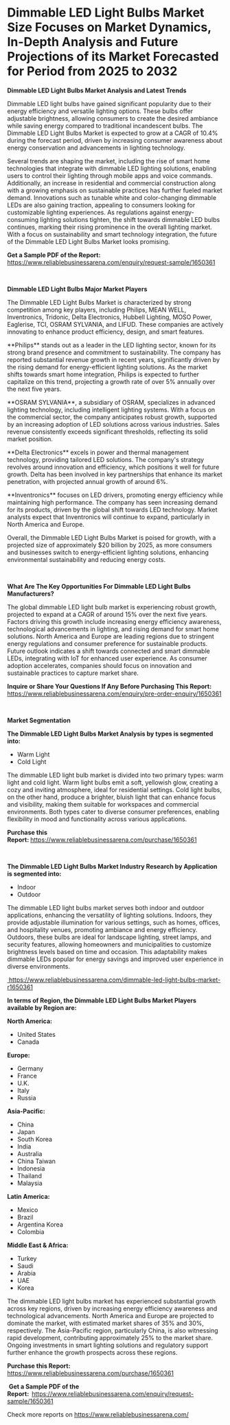 <p><h1>Dimmable LED Light Bulbs Market Size Focuses on Market Dynamics, In-Depth Analysis and Future Projections of its Market Forecasted for Period from 2025 to 2032</h1></p><p><strong>Dimmable LED Light Bulbs Market Analysis and Latest Trends</strong></p>
<p><p>Dimmable LED light bulbs have gained significant popularity due to their energy efficiency and versatile lighting options. These bulbs offer adjustable brightness, allowing consumers to create the desired ambiance while saving energy compared to traditional incandescent bulbs. The Dimmable LED Light Bulbs Market is expected to grow at a CAGR of 10.4% during the forecast period, driven by increasing consumer awareness about energy conservation and advancements in lighting technology.</p><p>Several trends are shaping the market, including the rise of smart home technologies that integrate with dimmable LED lighting solutions, enabling users to control their lighting through mobile apps and voice commands. Additionally, an increase in residential and commercial construction along with a growing emphasis on sustainable practices has further fueled market demand. Innovations such as tunable white and color-changing dimmable LEDs are also gaining traction, appealing to consumers looking for customizable lighting experiences. As regulations against energy-consuming lighting solutions tighten, the shift towards dimmable LED bulbs continues, marking their rising prominence in the overall lighting market. With a focus on sustainability and smart technology integration, the future of the Dimmable LED Light Bulbs Market looks promising.</p></p>
<p><strong>Get a Sample PDF of the Report:&nbsp;</strong> <a href="https://www.reliablebusinessarena.com/enquiry/request-sample/1650361?utm_campaign=2146&utm_medium=2&utm_source=Github&utm_content=ia&utm_term=04042025&utm_id=dimmable-led-light-bulbs">https://www.reliablebusinessarena.com/enquiry/request-sample/1650361</a></p>
<p>&nbsp;</p>
<p><strong>Dimmable LED Light Bulbs Major Market Players</strong></p>
<p><p>The Dimmable LED Light Bulbs Market is characterized by strong competition among key players, including Philips, MEAN WELL, Inventronics, Tridonic, Delta Electronics, Hubbell Lighting, MOSO Power, Eaglerise, TCI, OSRAM SYLVANIA, and LIFUD. These companies are actively innovating to enhance product efficiency, design, and smart features.</p><p>**Philips** stands out as a leader in the LED lighting sector, known for its strong brand presence and commitment to sustainability. The company has reported substantial revenue growth in recent years, significantly driven by the rising demand for energy-efficient lighting solutions. As the market shifts towards smart home integration, Philips is expected to further capitalize on this trend, projecting a growth rate of over 5% annually over the next five years.</p><p>**OSRAM SYLVANIA**, a subsidiary of OSRAM, specializes in advanced lighting technology, including intelligent lighting systems. With a focus on the commercial sector, the company anticipates robust growth, supported by an increasing adoption of LED solutions across various industries. Sales revenue consistently exceeds significant thresholds, reflecting its solid market position.</p><p>**Delta Electronics** excels in power and thermal management technology, providing tailored LED solutions. The company's strategy revolves around innovation and efficiency, which positions it well for future growth. Delta has been involved in key partnerships that enhance its market penetration, with projected annual growth of around 6%.</p><p>**Inventronics** focuses on LED drivers, promoting energy efficiency while maintaining high performance. The company has seen increasing demand for its products, driven by the global shift towards LED technology. Market analysts expect that Inventronics will continue to expand, particularly in North America and Europe.</p><p>Overall, the Dimmable LED Light Bulbs Market is poised for growth, with a projected size of approximately $20 billion by 2025, as more consumers and businesses switch to energy-efficient lighting solutions, enhancing environmental sustainability and reducing energy costs.</p></p>
<p>&nbsp;</p>
<p><strong>What Are The Key Opportunities For Dimmable LED Light Bulbs Manufacturers?</strong></p>
<p><p>The global dimmable LED light bulb market is experiencing robust growth, projected to expand at a CAGR of around 15% over the next five years. Factors driving this growth include increasing energy efficiency awareness, technological advancements in lighting, and rising demand for smart home solutions. North America and Europe are leading regions due to stringent energy regulations and consumer preference for sustainable products. Future outlook indicates a shift towards connected and smart dimmable LEDs, integrating with IoT for enhanced user experience. As consumer adoption accelerates, companies should focus on innovation and sustainable practices to capture market share.</p></p>
<p><strong>Inquire or Share Your Questions If Any Before Purchasing This Report:</strong> <a href="https://www.reliablebusinessarena.com/enquiry/pre-order-enquiry/1650361?utm_campaign=2146&utm_medium=2&utm_source=Github&utm_content=ia&utm_term=04042025&utm_id=dimmable-led-light-bulbs">https://www.reliablebusinessarena.com/enquiry/pre-order-enquiry/1650361</a></p>
<p>&nbsp;</p>
<p><strong>Market Segmentation</strong></p>
<p><strong>The Dimmable LED Light Bulbs Market Analysis by types is segmented into:</strong></p>
<p><ul><li>Warm Light</li><li>Cold Light</li></ul></p>
<p><p>The dimmable LED light bulb market is divided into two primary types: warm light and cold light. Warm light bulbs emit a soft, yellowish glow, creating a cozy and inviting atmosphere, ideal for residential settings. Cold light bulbs, on the other hand, produce a brighter, bluish light that can enhance focus and visibility, making them suitable for workspaces and commercial environments. Both types cater to diverse consumer preferences, enabling flexibility in mood and functionality across various applications.</p></p>
<p><strong>Purchase this Report:&nbsp;</strong><a href="https://www.reliablebusinessarena.com/purchase/1650361?utm_campaign=2146&utm_medium=2&utm_source=Github&utm_content=ia&utm_term=04042025&utm_id=dimmable-led-light-bulbs">https://www.reliablebusinessarena.com/purchase/1650361</a></p>
<p>&nbsp;</p>
<p><strong>The Dimmable LED Light Bulbs Market Industry Research by Application is segmented into:</strong></p>
<p><ul><li>Indoor</li><li>Outdoor</li></ul></p>
<p><p>The dimmable LED light bulbs market serves both indoor and outdoor applications, enhancing the versatility of lighting solutions. Indoors, they provide adjustable illumination for various settings, such as homes, offices, and hospitality venues, promoting ambiance and energy efficiency. Outdoors, these bulbs are ideal for landscape lighting, street lamps, and security features, allowing homeowners and municipalities to customize brightness levels based on time and occasion. This adaptability makes dimmable LEDs popular for energy savings and improved user experience in diverse environments.</p></p>
<p><a href="https://www.reliablebusinessarena.com/dimmable-led-light-bulbs-market-r1650361?utm_campaign=2146&utm_medium=2&utm_source=Github&utm_content=ia&utm_term=04042025&utm_id=dimmable-led-light-bulbs">&nbsp;https://www.reliablebusinessarena.com/dimmable-led-light-bulbs-market-r1650361</a></p>
<p><strong>In terms of Region, the Dimmable LED Light Bulbs Market Players available by Region are:</strong></p>
<p>
    <p> <strong> North America: </strong>
        <ul>
            <li>United States</li>
            <li>Canada</li>
        </ul>
        </p> 
    <p> <strong> Europe: </strong>
        <ul>
            <li>Germany</li>
            <li>France</li>
            <li>U.K.</li>
            <li>Italy</li>
            <li>Russia</li>
        </ul>
        </p> 
    <p> <strong> Asia-Pacific: </strong>
        <ul>
            <li>China</li>
            <li>Japan</li>
            <li>South Korea</li>
            <li>India</li>
            <li>Australia</li>
            <li>China Taiwan</li>
            <li>Indonesia</li>
            <li>Thailand</li>
            <li>Malaysia</li>
        </ul>
        </p> 
    <p> <strong> Latin America: </strong>
        <ul>
            <li>Mexico</li>
            <li>Brazil</li>
            <li>Argentina Korea</li>
            <li>Colombia</li>
        </ul>
        </p> 
    <p> <strong> Middle East & Africa: </strong>
        <ul>
            <li>Turkey</li>
            <li>Saudi</li>
            <li>Arabia</li>
            <li>UAE</li>
            <li>Korea</li>
        </ul>
    </p>
    </p>
<p><p>The dimmable LED light bulbs market has experienced substantial growth across key regions, driven by increasing energy efficiency awareness and technological advancements. North America and Europe are projected to dominate the market, with estimated market shares of 35% and 30%, respectively. The Asia-Pacific region, particularly China, is also witnessing rapid development, contributing approximately 25% to the market share. Ongoing investments in smart lighting solutions and regulatory support further enhance the growth prospects across these regions.</p></p>
<p><strong>Purchase this Report: </strong><a href="https://www.reliablebusinessarena.com/purchase/1650361?utm_campaign=2146&utm_medium=2&utm_source=Github&utm_content=ia&utm_term=04042025&utm_id=dimmable-led-light-bulbs">https://www.reliablebusinessarena.com/purchase/1650361</a></p>
<p>&nbsp;<strong>Get a Sample PDF of the Report:&nbsp;&nbsp;</strong><a href="https://www.reliablebusinessarena.com/enquiry/request-sample/1650361?utm_campaign=2146&utm_medium=2&utm_source=Github&utm_content=ia&utm_term=04042025&utm_id=dimmable-led-light-bulbs">https://www.reliablebusinessarena.com/enquiry/request-sample/1650361</a></p>
<p><strong></strong></p>
<p>Check more reports on <a href="https://www.reliablebusinessarena.com/?utm_campaign=2146&utm_medium=2&utm_source=Github&utm_content=ia&utm_term=04042025&utm_id=dimmable-led-light-bulbs">https://www.reliablebusinessarena.com/</a></p>